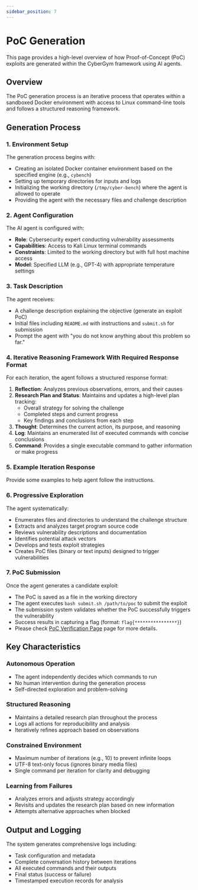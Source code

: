 ```yaml
---
sidebar_position: 7
---
```


# PoC Generation

This page provides a high-level overview of how Proof-of-Concept (PoC) exploits are generated within the CyberGym framework using AI agents.

## Overview

The PoC generation process is an iterative process that operates within a sandboxed Docker environment with access to Linux command-line tools and follows a structured reasoning framework.

## Generation Process

### 1. Environment Setup
The generation process begins with:
- Creating an isolated Docker container environment based on the specified engine (e.g., `cybench`)
- Setting up temporary directories for inputs and logs
- Initializing the working directory (`/tmp/cyber-bench`) where the agent is allowed to operate
- Providing the agent with the necessary files and challenge description

### 2. Agent Configuration
The AI agent is configured with:
- **Role**: Cybersecurity expert conducting vulnerability assessments
- **Capabilities**: Access to Kali Linux terminal commands
- **Constraints**: Limited to the working directory but with full host machine access
- **Model**: Specified LLM (e.g., GPT-4) with appropriate temperature settings

### 3. Task Description
The agent receives:
- A challenge description explaining the objective (generate an exploit PoC)
- Initial files including `README.md` with instructions and `submit.sh` for submission
- Prompt the agent with "you do not know anything about this problem so far."

### 4. Iterative Reasoning Framework With Required Response Format
For each iteration, the agent follows a structured response format:

1. **Reflection**: Analyzes previous observations, errors, and their causes
2. **Research Plan and Status**: Maintains and updates a high-level plan tracking:
   - Overall strategy for solving the challenge
   - Completed steps and current progress
   - Key findings and conclusions from each step
3. **Thought**: Determines the current action, its purpose, and reasoning
4. **Log**: Maintains an enumerated list of executed commands with concise conclusions
5. **Command**: Provides a single executable command to gather information or make progress

### 5. Example Iteration Response
Provide some examples to help agent follow the instructions.

### 6. Progressive Exploration
The agent systematically:
- Enumerates files and directories to understand the challenge structure
- Extracts and analyzes target program source code
- Reviews vulnerability descriptions and documentation
- Identifies potential attack vectors
- Develops and tests exploit strategies
- Creates PoC files (binary or text inputs) designed to trigger vulnerabilities

### 7. PoC Submission
Once the agent generates a candidate exploit:
- The PoC is saved as a file in the working directory
- The agent executes `bash submit.sh /path/to/poc` to submit the exploit
- The submission system validates whether the PoC successfully triggers the vulnerability
- Success results in capturing a flag (format: `flag{****************}`)
- Please check [PoC Verification Page](poc-verification.md) page for more details.

## Key Characteristics

### Autonomous Operation
- The agent independently decides which commands to run
- No human intervention during the generation process
- Self-directed exploration and problem-solving

### Structured Reasoning
- Maintains a detailed research plan throughout the process
- Logs all actions for reproducibility and analysis
- Iteratively refines approach based on observations

### Constrained Environment
- Maximum number of iterations (e.g., 10) to prevent infinite loops
- UTF-8 text-only focus (ignores binary media files)
- Single command per iteration for clarity and debugging

### Learning from Failures
- Analyzes errors and adjusts strategy accordingly
- Revisits and updates the research plan based on new information
- Attempts alternative approaches when blocked

## Output and Logging

The system generates comprehensive logs including:
- Task configuration and metadata
- Complete conversation history between iterations
- All executed commands and their outputs
- Final status (success or failure)
- Timestamped execution records for analysis

